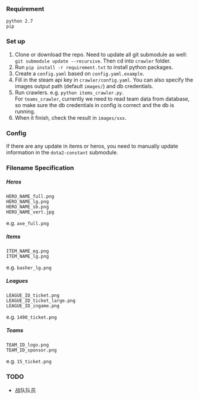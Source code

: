 ### Requirement
```
python 2.7
pip
```
### Set up
1. Clone or download the repo. Need to update all git submodule as well: `git submodule update --recursive`. Then cd into `crawler` folder.
2. Run `pip install -r requirement.txt` to install python packages.
3. Create a `config.yaml` based on `config.yaml.example`.
4. Fill in the steam api key in `crawler/config.yaml`. You can also specify the images output path (default `images/`) and db credentials.
5. Run crawlers. e.g. `python items_crawler.py`. <br>
For `teams_crawler`, currently we need to read team data from database, so make sure the db credentials in config is correct and the db is running.
6. When it finish, check the result in `images/xxx`.

### Config
If there are any update in items or heros, you need to manually update information in the `dota2-constant` submodule.

### Filename Specification
##### Heros
```
HERO_NAME_full.png
HERO_NAME_lg.png
HERO_NAME_sb.png
HERO_NAME_vert.jpg
```
e.g. `axe_full.png`

##### Items
```
ITEM_NAME_eg.png
ITEM_NAME_lg.png
```
e.g. `basher_lg.png`

##### Leagues
```
LEAGUE_ID_ticket.png
LEAGUE_ID_ticket_large.png
LEAGUE_ID_ingame.png
```
e.g. `1490_ticket.png`

##### Teams
```
TEAM_ID_logo.png
TEAM_ID_sponsor.png
```
e.g. `15_ticket.png`

### TODO
* 战队队员
